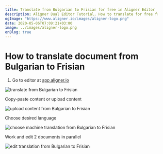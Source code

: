 ```yaml
---
title: Translate from Bulgarian to Frisian for free in Aligner Editor
description: Aligner Dual Editor Tutorial. How to translate for free from Bulgarian to Frisian. Aligner is multilingual document management platform. 
ogImage: "https://www.aligner.io/images/aligner-logo.png"
date: 2020-05-06T07:09:21+03:00
image: ../images/aligner-logo.png
onBlog: true
---
```


# How to translate document from Bulgarian to Frisian

1. Go to editor at [app.aligner.io](https://app.aligner.io "Aligner App web page")

![translate from Bulgarian to Frisian](../aligner-blank-editor.png "translate from Bulgarian to Frisian")

Copy-paste content or upload content

![upload content from Bulgarian to Frisian](../aligner-uploaded-document.png "upload content from Bulgarian to Frisian")

Choose desired language

![choose machine translation from Bulgarian to Frisian](../aligner-language-dropdown.png "choose machine translation from Bulgarian to Frisian")

Work and edit 2 documents in parallel

![edit translation from Bulgarian to Frisian](../aligner-double-sitded-editor.png "edit translation from Bulgarian to Frisian")

